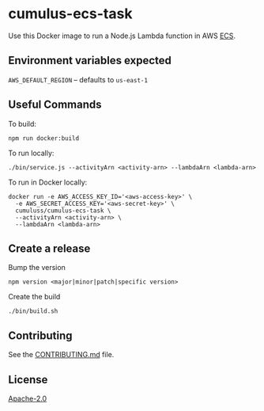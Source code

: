 # cumulus-ecs-task

Use this Docker image to run a Node.js Lambda function in AWS [ECS](https://aws.amazon.com/ecs/).

## Environment variables expected

`AWS_DEFAULT_REGION` – defaults to `us-east-1`

## Useful Commands

To build:

```
npm run docker:build
```

To run locally:

```
./bin/service.js --activityArn <activity-arn> --lambdaArn <lambda-arn>
```

To run in Docker locally:

```
docker run -e AWS_ACCESS_KEY_ID='<aws-access-key>' \
  -e AWS_SECRET_ACCESS_KEY='<aws-secret-key>' \
  cumuluss/cumulus-ecs-task \
  --activityArn <activity-arn> \
  --lambdaArn <lambda-arn>
```

## Create a release

Bump the version

```
npm version <major|minor|patch|specific version>
```

Create the build

```
./bin/build.sh
```

## Contributing

See the [CONTRIBUTING.md](CONTRIBUTING.md) file.

## License
[Apache-2.0](LICENSE)

